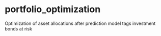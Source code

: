 # portfolio_optimization
Optimization of asset allocations after prediction model tags investment bonds at risk
